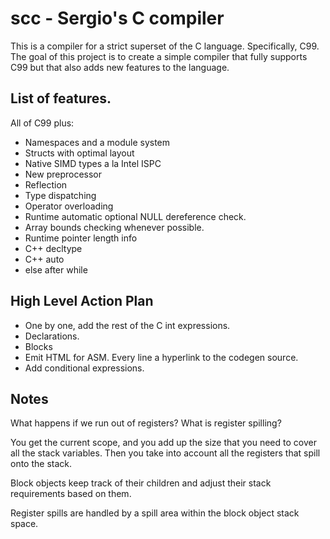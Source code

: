 scc - Sergio's C compiler
====================================

This is a compiler for a strict superset of the C
language. Specifically, C99.  The goal of this project is to create a
simple compiler that fully supports C99 but that also adds new
features to the language.

List of features.
-----------------

All of C99 plus:

- Namespaces and a module system
- Structs with optimal layout
- Native SIMD types a la Intel ISPC
- New preprocessor
- Reflection
- Type dispatching
- Operator overloading
- Runtime automatic optional NULL dereference check.
- Array bounds checking whenever possible.
- Runtime pointer length info
- C++ decltype
- C++ auto
- else after while


High Level Action Plan
----------------------

- One by one, add the rest of the C int expressions.
- Declarations.
- Blocks
- Emit HTML for ASM. Every line a hyperlink to the codegen source.
- Add conditional expressions.

Notes
-----

What happens if we run out of registers?
What is register spilling?

You get the current scope, and you add up the size that you need to
cover all the stack variables. Then you take into account all the
registers that spill onto the stack.

Block objects keep track of their children and adjust their stack
requirements based on them.

Register spills are handled by a spill area within the block object
stack space.
